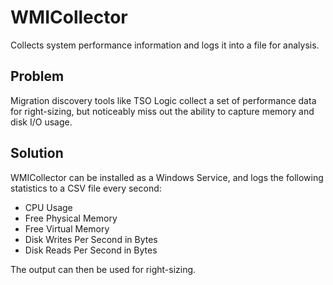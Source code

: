 # WMICollector
Collects system performance information and logs it into a file for analysis.



## Problem

Migration discovery tools like TSO Logic collect a set of performance data for right-sizing, but noticeably miss out the ability to capture memory and disk I/O usage.



## Solution

WMICollector can be installed as a Windows Service, and logs the following statistics to a CSV file every second:

- CPU Usage
- Free Physical Memory
- Free Virtual Memory
- Disk Writes Per Second in Bytes
- Disk Reads Per Second in Bytes

The output can then be used for right-sizing.